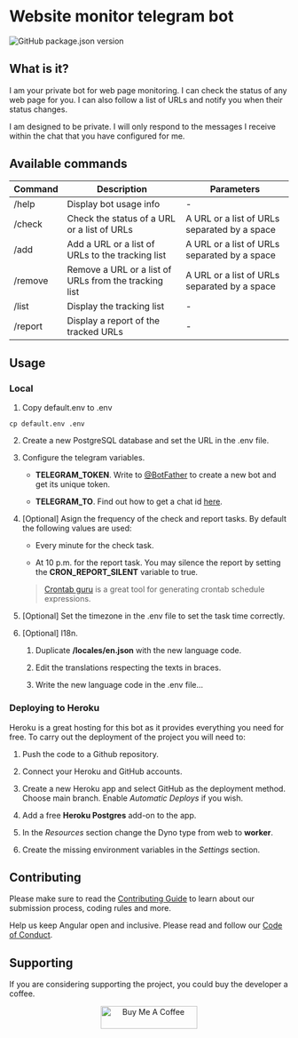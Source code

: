 # Website monitor telegram bot

![GitHub package.json version]

## What is it?

I am your private bot for web page monitoring. I can check the status of any web
page for you. I can also follow a list of URLs and notify you when their status
changes.

I am designed to be private. I will only respond to the messages I receive
within the chat that you have configured for me.

## Available commands

| Command | Description                                           | Parameters                                   |
|---------|-------------------------------------------------------|----------------------------------------------|
| /help   | Display bot usage info                                | -                                            |
| /check  | Check the status of a URL or a list of URLs           | A URL or a list of URLs separated by a space |
| /add    | Add a URL or a list of URLs to the tracking list      | A URL or a list of URLs separated by a space |
| /remove | Remove a URL or a list of URLs from the tracking list | A URL or a list of URLs separated by a space |
| /list   | Display the tracking list                             | -                                            |
| /report | Display a report of the tracked URLs                  | -                                            |

## Usage

### Local

1. Copy default.env to .env

```
cp default.env .env
```

2. Create a new PostgreSQL database and set the URL in the .env file.

3. Configure the telegram variables.

    - **TELEGRAM_TOKEN**. Write to [@BotFather] to create a new bot and get its
    unique token.

    - **TELEGRAM_TO**. Find out how to get a chat id [here].

4. [Optional] Asign the frequency of the check and report tasks. By default the
following values are used:

    - Every minute for the check task.

    - At 10 p.m. for the report task. You may silence the report by setting the
    **CRON_REPORT_SILENT** variable to true.

    > [Crontab guru] is a great tool for generating crontab schedule
    expressions.

5. [Optional] Set the timezone in the .env file to set the task time correctly.

6. [Optional] I18n.

    1. Duplicate **/locales/en.json** with the new language code.

    2. Edit the translations respecting the texts in braces.

    3. Write the new language code in the .env file...

### Deploying to Heroku

Heroku is a great hosting for this bot as it provides everything you need for
free. To carry out the deployment of the project you will need to:

1. Push the code to a Github repository.

2. Connect your Heroku and GitHub accounts.

3. Create a new Heroku app and select GitHub as the deployment method. Choose
main branch. Enable *Automatic Deploys* if you wish.

4. Add a free **Heroku Postgres** add-on to the app.

5. In the *Resources* section change the Dyno type from web to **worker**.

6. Create the missing environment variables in the *Settings* section.

## Contributing

Please make sure to read the [Contributing Guide] to learn about our submission
process, coding rules and more.

Help us keep Angular open and inclusive. Please read and follow our [Code of
Conduct].

## Supporting

If you are considering supporting the project, you could buy the developer a
coffee.

<p align="center"><a href="https://www.buymeacoffee.com/inigochoa" target="_blank"><img src="https://cdn.buymeacoffee.com/buttons/default-orange.png" alt="Buy Me A Coffee" height="41" width="174"></a></p>

[GitHub package.json version]: https://img.shields.io/github/package-json/v/inigochoa/monitorbot?label=Version&style=flat-square
[@BotFather]: https://t.me/BotFather
[here]: https://stackoverflow.com/a/32572159
[Crontab guru]: https://crontab.guru/
[Contributing Guide]: https://github.com/inigochoa/monitorbot/blob/main/CONTRIBUTING.md
[Code of Conduct]: https://github.com/inigochoa/monitorbot/blob/main/CODE_OF_CONDUCT.md
[Buy me a coffee]: https://www.buymeacoffee.com/inigochoa
